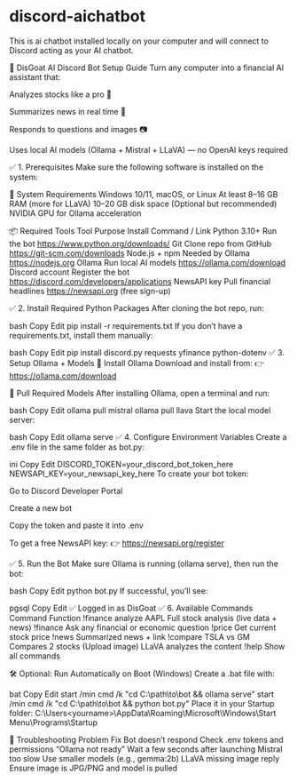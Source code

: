 # discord-aichatbot
This is ai chatbot installed locally on your computer and will connect to Discord acting as your AI chatbot.

🧠 DisGoat AI Discord Bot Setup Guide
Turn any computer into a financial AI assistant that:

Analyzes stocks like a pro 🧾

Summarizes news in real time 📰

Responds to questions and images 📷

Uses local AI models (Ollama + Mistral + LLaVA) — no OpenAI keys required

✅ 1. Prerequisites
Make sure the following software is installed on the system:

🧱 System Requirements
Windows 10/11, macOS, or Linux
At least 8–16 GB RAM (more for LLaVA)
10–20 GB disk space
(Optional but recommended) NVIDIA GPU for Ollama acceleration

📦 Required Tools
Tool	Purpose	Install Command / Link
Python 3.10+	Run the bot	https://www.python.org/downloads/
Git	Clone repo from GitHub	https://git-scm.com/downloads
Node.js + npm	Needed by Ollama	https://nodejs.org
Ollama	Run local AI models	https://ollama.com/download
Discord account	Register the bot	https://discord.com/developers/applications
NewsAPI key	Pull financial headlines	https://newsapi.org (free sign-up)

✅ 2. Install Required Python Packages
After cloning the bot repo, run:

bash
Copy
Edit
pip install -r requirements.txt
If you don’t have a requirements.txt, install them manually:

bash
Copy
Edit
pip install discord.py requests yfinance python-dotenv
✅ 3. Setup Ollama + Models
🧠 Install Ollama
Download and install from:
👉 https://ollama.com/download

🧠 Pull Required Models
After installing Ollama, open a terminal and run:

bash
Copy
Edit
ollama pull mistral
ollama pull llava
Start the local model server:

bash
Copy
Edit
ollama serve
✅ 4. Configure Environment Variables
Create a .env file in the same folder as bot.py:

ini
Copy
Edit
DISCORD_TOKEN=your_discord_bot_token_here
NEWSAPI_KEY=your_newsapi_key_here
To create your bot token:

Go to Discord Developer Portal

Create a new bot

Copy the token and paste it into .env

To get a free NewsAPI key:
👉 https://newsapi.org/register

✅ 5. Run the Bot
Make sure Ollama is running (ollama serve), then run the bot:

bash
Copy
Edit
python bot.py
If successful, you’ll see:

pgsql
Copy
Edit
✅ Logged in as DisGoat
✅ 6. Available Commands
Command	Function
!finance analyze AAPL	Full stock analysis (live data + news)
!finance <question>	Ask any financial or economic question
!price <symbol>	Get current stock price
!news <symbol>	Summarized news + link
!compare TSLA vs GM	Compares 2 stocks
(Upload image)	LLaVA analyzes the content
!help	Show all commands

🛠️ Optional: Run Automatically on Boot (Windows)
Create a .bat file with:

bat
Copy
Edit
start /min cmd /k "cd C:\\path\\to\\bot && ollama serve"
start /min cmd /k "cd C:\\path\\to\\bot && python bot.py"
Place it in your Startup folder:
C:\Users\<yourname>\AppData\Roaming\Microsoft\Windows\Start Menu\Programs\Startup

🧪 Troubleshooting
Problem	Fix
Bot doesn’t respond	Check .env tokens and permissions
“Ollama not ready”	Wait a few seconds after launching
Mistral too slow	Use smaller models (e.g., gemma:2b)
LLaVA missing image reply	Ensure image is JPG/PNG and model is pulled
